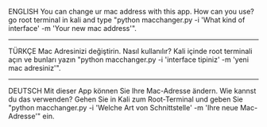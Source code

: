 ENGLISH
You can change ur mac address with this app.
How can you use?
go root terminal in kali and type "python macchanger.py -i 'What kind of interface' -m 'Your new mac address'".
*****************************************************
TÜRKÇE
Mac Adresinizi değiştirin.
Nasıl kullanılır?
Kali içinde root terminali açın ve bunları yazın "python macchanger.py -i 'interface tipiniz' -m 'yeni mac adresiniz'".
*****************************************************
DEUTSCH
Mit dieser App können Sie Ihre Mac-Adresse ändern.
Wie kannst du das verwenden?
Gehen Sie in Kali zum Root-Terminal und geben Sie "python macchanger.py -i 'Welche Art von Schnittstelle' -m 'Ihre neue Mac-Adresse'" ein.
